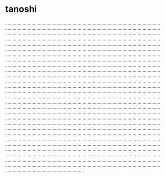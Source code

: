 # tanoshi
...............................................................................................................................................................................................................................................................................................................................................................................................................................................................................................................................................................................................................................................................................................................................................................................................................................................................................................................................................................................................................................................................................................................................................................................................................................................................................................................................................................................................................................................................................................................................................................................................................................................................................................................................................................................................................................................................................................................................................................................................................................................................................................................................................................................................................................................................................................................................................................................................................................................................................................................................................................................................................................................................................................................................................................................................................................................................................................................................................................................................................................................................................................................................................................................................................................................................................................................................................................................................................................................................................................................................................................................................................................................................................